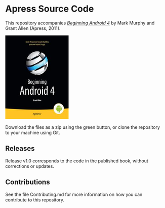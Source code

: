 # Apress Source Code

This repository accompanies [*Beginning Android 4*](http://www.apress.com/9781430239840) by Mark Murphy and Grant Allen (Apress, 2011).

![Cover image](9781430239840.jpg)

Download the files as a zip using the green button, or clone the repository to your machine using Git.

## Releases

Release v1.0 corresponds to the code in the published book, without corrections or updates.

## Contributions

See the file Contributing.md for more information on how you can contribute to this repository.
